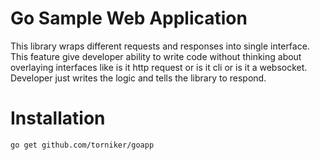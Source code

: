 # Go Sample Web Application

This library wraps different requests and responses into single interface. This feature give developer ability to write code without thinking about overlaying interfaces like is it http request or is it cli or is it a websocket. Developer just writes the logic and tells the library to respond.

# Installation
`go get github.com/torniker/goapp`
